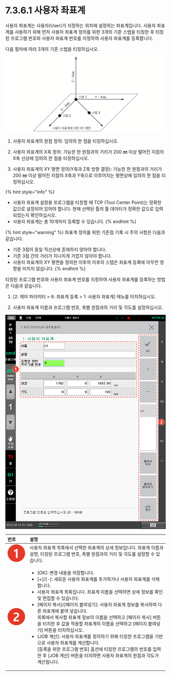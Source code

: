 # 7.3.6.1 사용자 좌표계

사용자 좌표계는 사용자\(User\)가 지정하는 위치에 설정하는 좌표계입니다. 사용자 좌표계를 사용하기 위해 먼저 사용자 좌표계 정의를 위한 3개의 기준 스텝을 티칭한 후 티칭된 프로그램 번호와 사용자 좌표계 번호를 지정하여 사용자 좌표계를 등록합니다.

다음 절차에 따라 3개의 기준 스텝을 티칭하십시오.



![&#xADF8;&#xB9BC; 57 &#xC0AC;&#xC6A9;&#xC790; &#xC88C;&#xD45C;&#xACC4; &#xC815;&#xC758;&#xB97C; &#xC704;&#xD55C; 3&#xAC1C;&#xC758; &#xAE30;&#xC900; &#xC2A4;&#xD15D; &#xD2F0;&#xCE6D; &#xBC29;&#xBC95;](../../../.gitbook/assets/image%20%28154%29.png)

1.	사용자 좌표계의 원점 정의: 임의의 한 점을 티칭하십시오.

2.	사용자 좌표계의 X축 정의: 가능한 한 원점과의 거리가 200 ㎜ 이상 떨어진 지점의 X축 선상에 임의의 한 점을 티칭하십시오.

3.	사용자 좌표계의 XY 평면 정의\(Y축과 Z축 방향 결정\): 가능한 한 원점과의 거리가 200 ㎜ 이상 떨어진 지점의 X축과 Y축으로 이루어지는 평면상에 임의의 한 점을 티칭하십시오.

{% hint style="info" %}
* 사용자 좌표계 설정용 프로그램을 티칭할 때 TCP \(Tool Center Point\)는 정확한 값으로 설정되어 있어야 합니다. 현재 선택된 툴의 툴 데이터가 정확한 값으로 입력되었는지 확인하십시오.
* 사용자 좌표계는 총 10개까지 등록할 수 있습니다.
{% endhint %}

{% hint style="warning" %}
좌표계 정의를 위한 기준점 기록 시 주의 사항은 다음과 같습니다.

* 기준 3점이 동일 직선상에 존재하지 않아야 합니다.
* 기준 3점 간의 거리가 지나치게 가깝지 않아야 합니다.
* 사용자 좌표계의 XY 평면을 정의한 이후의 이후의 스텝은 좌표계 등록에 아무런 영향을 미치지 않습니다.
{% endhint %}

티칭된 프로그램 번호와 사용자 좌표계 번호를 지정하여 사용자 좌표계를 등록하는 방법은 다음과 같습니다.

1.	\[2: 제어 파라미터 &gt; 6: 좌표계 등록 &gt; 1: 사용자 좌표계\] 메뉴를 터치하십시오.

2.	사용자 좌표계 이름과 프로그램 번호, 축별 원점과의 거리 및 각도를 설정하십시오.

![](../../../.gitbook/assets/image%20%2893%29.png)



<table>
  <thead>
    <tr>
      <th style="text-align:left">&#xBC88;&#xD638;</th>
      <th style="text-align:left">&#xC124;&#xBA85;</th>
    </tr>
  </thead>
  <tbody>
    <tr>
      <td style="text-align:left">
        <img src="../../../.gitbook/assets/c1.png" alt/>
      </td>
      <td style="text-align:left">&#xC0AC;&#xC6A9;&#xC790; &#xC88C;&#xD45C;&#xACC4; &#xBAA9;&#xB85D;&#xC5D0;&#xC11C;
        &#xC120;&#xD0DD;&#xD55C; &#xC88C;&#xD45C;&#xACC4;&#xC758; &#xC0C1;&#xC138;
        &#xC815;&#xBCF4;&#xC785;&#xB2C8;&#xB2E4;. &#xC88C;&#xD45C;&#xACC4; &#xC774;&#xB984;&#xACFC;
        &#xC124;&#xBA85;, &#xD2F0;&#xCE6D;&#xB41C; &#xD504;&#xB85C;&#xADF8;&#xB7A8;
        &#xBC88;&#xD638;, &#xCD95;&#xBCC4; &#xC6D0;&#xC810;&#xACFC;&#xC758; &#xAC70;&#xB9AC;
        &#xBC0F; &#xAC01;&#xB3C4;&#xB97C; &#xC124;&#xC815;&#xD560; &#xC218; &#xC788;&#xC2B5;&#xB2C8;&#xB2E4;.</td>
    </tr>
    <tr>
      <td style="text-align:left">
        <img src="../../../.gitbook/assets/c2.png" alt/>
      </td>
      <td style="text-align:left">
        <ul>
          <li>[OK]: &#xBCC0;&#xACBD; &#xB0B4;&#xC6A9;&#xC744; &#xC800;&#xC7A5;&#xD569;&#xB2C8;&#xB2E4;.</li>
          <li>[+]/[-]: &#xC0C8;&#xB85C;&#xC6B4; &#xC0AC;&#xC6A9;&#xC790; &#xC88C;&#xD45C;&#xACC4;&#xB97C;
            &#xCD94;&#xAC00;&#xD558;&#xAC70;&#xB098; &#xC0AC;&#xC6A9;&#xC790; &#xC88C;&#xD45C;&#xACC4;&#xB97C;
            &#xC0AD;&#xC81C;&#xD569;&#xB2C8;&#xB2E4;.</li>
          <li>&#xC0AC;&#xC6A9;&#xC790; &#xC88C;&#xD45C;&#xACC4; &#xBAA9;&#xB85D;&#xC785;&#xB2C8;&#xB2E4;.
            &#xC88C;&#xD45C;&#xACC4; &#xC774;&#xB984;&#xC744; &#xC120;&#xD0DD;&#xD558;&#xBA74;
            &#xC0C1;&#xC138; &#xC815;&#xBCF4;&#xB97C; &#xD655;&#xC778; &#xBC0F; &#xD3B8;&#xC9D1;&#xD560;
            &#xC218; &#xC788;&#xC2B5;&#xB2C8;&#xB2E4;.</li>
          <li>[&#xD398;&#xC774;&#xC9C0; &#xBCF5;&#xC0AC;]/[&#xD398;&#xC774;&#xC9C0;
            &#xBD99;&#xC5EC;&#xB123;&#xAE30;]: &#xC0AC;&#xC6A9;&#xC790; &#xC88C;&#xD45C;&#xACC4;
            &#xC815;&#xBCF4;&#xB97C; &#xBCF5;&#xC0AC;&#xD558;&#xC5EC; &#xB2E4;&#xB978;
            &#xC88C;&#xD45C;&#xACC4;&#xC5D0; &#xBD99;&#xC5EC; &#xB123;&#xC2B5;&#xB2C8;&#xB2E4;.
            <br
            />&#xBAA9;&#xB85D;&#xC5D0;&#xC11C; &#xBCF5;&#xC0AC;&#xD560; &#xC88C;&#xD45C;&#xACC4;
            &#xC815;&#xBCF4;&#xC758; &#xC774;&#xB984;&#xC744; &#xC120;&#xD0DD;&#xD558;&#xACE0;
            [&#xD398;&#xC774;&#xC9C0; &#xBCF5;&#xC0AC;] &#xBC84;&#xD2BC;&#xC744; &#xD130;&#xCE58;&#xD55C;
            &#xD6C4; &#xAC12;&#xC744; &#xC801;&#xC6A9;&#xD560; &#xC88C;&#xD45C;&#xACC4;&#xC758;
            &#xC774;&#xB984;&#xC744; &#xC120;&#xD0DD;&#xD558;&#xACE0; [&#xD398;&#xC774;&#xC9C0;
            &#xBD99;&#xC5EC;&#xB123;&#xAE30;] &#xBC84;&#xD2BC;&#xC744; &#xD130;&#xCE58;&#xD558;&#xC2ED;&#xC2DC;&#xC624;.</li>
          <li>[JOB &#xACC4;&#xC0B0;]: &#xC0AC;&#xC6A9;&#xC790; &#xC88C;&#xD45C;&#xACC4;&#xB97C;
            &#xC815;&#xC758;&#xD558;&#xAE30; &#xC704;&#xD574; &#xD2F0;&#xCE6D;&#xD55C;
            &#xD504;&#xB85C;&#xADF8;&#xB7A8;&#xC744; &#xAE30;&#xBC18;&#xC73C;&#xB85C;
            &#xC0AC;&#xC6A9;&#xC790; &#xC88C;&#xD45C;&#xACC4;&#xB97C; &#xACC4;&#xC0B0;&#xD569;&#xB2C8;&#xB2E4;.
            <br
            />[&#xB4F1;&#xB85D;&#xC744; &#xC704;&#xD55C; &#xD504;&#xB85C;&#xADF8;&#xB7A8;
            &#xBC88;&#xD638;] &#xC635;&#xC158;&#xC5D0; &#xD2F0;&#xCE6D;&#xD55C; &#xD504;&#xB85C;&#xADF8;&#xB7A8;&#xC758;
            &#xBC88;&#xD638;&#xB97C; &#xC785;&#xB825;&#xD55C; &#xD6C4; [JOB &#xACC4;&#xC0B0;]
            &#xBC84;&#xD2BC;&#xC744; &#xD130;&#xCE58;&#xD558;&#xBA74; &#xC0AC;&#xC6A9;&#xC790;
            &#xC88C;&#xD45C;&#xACC4;&#xC758; &#xC6D0;&#xC810;&#xACFC; &#xAC01;&#xB3C4;&#xAC00;
            &#xACC4;&#xC0B0;&#xB429;&#xB2C8;&#xB2E4;.</li>
        </ul>
      </td>
    </tr>
  </tbody>
</table>

